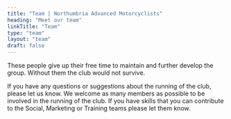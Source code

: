 ```yaml
---
title: "Team | Northumbria Advanced Motorcyclists"
heading: "Meet our team"
linkTitle: "Team"
type: "team"
layout: "team"
draft: false
---
```


These people give up their free time to maintain and further develop the group. Without them the club would not survive.

If you have any questions or suggestions about the running of the club, please let us know. We welcome as many members as possible to be involved in the running of the club. If you have skills that you can contribute to the Social, Marketing or Training teams please let them know.